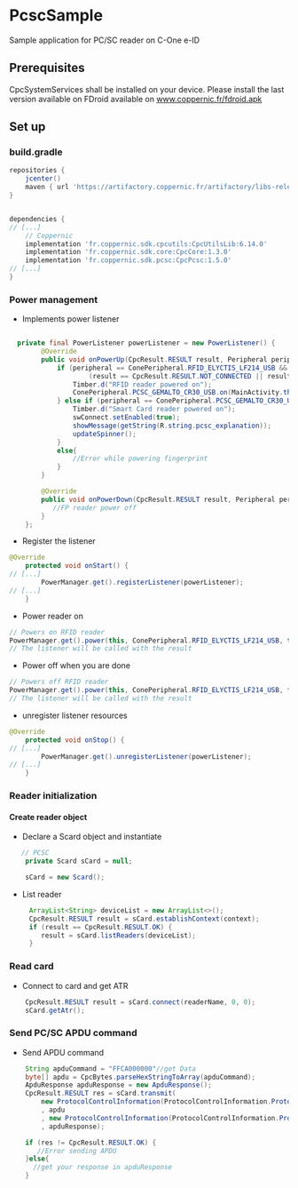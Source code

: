 # PcscSample
Sample application for PC/SC reader on C-One e-ID

## Prerequisites

CpcSystemServices shall be installed on your device.
Please install the last version available on FDroid available on www.coppernic.fr/fdroid.apk


## Set up

### build.gradle

```groovy
repositories {
    jcenter()
    maven { url 'https://artifactory.coppernic.fr/artifactory/libs-release' }
}


dependencies {
// [...]
    // Coppernic
    implementation 'fr.coppernic.sdk.cpcutils:CpcUtilsLib:6.14.0'
    implementation 'fr.coppernic.sdk.core:CpcCore:1.3.0'
    implementation 'fr.coppernic.sdk.pcsc:CpcPcsc:1.5.0'
// [...]
}

```

### Power management

 * Implements power listener

```java

  private final PowerListener powerListener = new PowerListener() {
        @Override
        public void onPowerUp(CpcResult.RESULT result, Peripheral peripheral) {
            if (peripheral == ConePeripheral.RFID_ELYCTIS_LF214_USB &&
                    (result == CpcResult.RESULT.NOT_CONNECTED || result == CpcResult.RESULT.OK)) {
                Timber.d("RFID reader powered on");
                ConePeripheral.PCSC_GEMALTO_CR30_USB.on(MainActivity.this);
            } else if (peripheral == ConePeripheral.PCSC_GEMALTO_CR30_USB && result == CpcResult.RESULT.OK) {
                Timber.d("Smart Card reader powered on");
                swConnect.setEnabled(true);
                showMessage(getString(R.string.pcsc_explanation));
                updateSpinner();
            }
            else{
                //Error while powering fingerprint
            }
        }

        @Override
        public void onPowerDown(CpcResult.RESULT result, Peripheral peripheral) {
           //FP reader power off
        }
    };

```

 * Register the listener

```java
@Override
    protected void onStart() {
// [...]
        PowerManager.get().registerListener(powerListener);
// [...]
    }
```

 * Power reader on

```java
// Powers on RFID reader
PowerManager.get().power(this, ConePeripheral.RFID_ELYCTIS_LF214_USB, true);
// The listener will be called with the result
```

 * Power off when you are done

```java
// Powers off RFID reader
PowerManager.get().power(this, ConePeripheral.RFID_ELYCTIS_LF214_USB, false);
// The listener will be called with the result
```

 * unregister listener resources

```java
@Override
    protected void onStop() {
// [...]
        PowerManager.get().unregisterListener(powerListener);
// [...]
    }
```

### Reader initialization

#### Create reader object
 * Declare a Scard object and instantiate

```java
   // PCSC
    private Scard sCard = null;

    sCard = new Scard();

```
 * List reader

```java
     ArrayList<String> deviceList = new ArrayList<>();
     CpcResult.RESULT result = sCard.establishContext(context);
     if (result == CpcResult.RESULT.OK) {
        result = sCard.listReaders(deviceList);
     }

```

### Read card

 * Connect to card and get ATR

```java
    CpcResult.RESULT result = sCard.connect(readerName, 0, 0);
    sCard.getAtr();
```

### Send PC/SC APDU command

 * Send APDU command

```java
    String apduCommand = "FFCA000000"//get Data
    byte[] apdu = CpcBytes.parseHexStringToArray(apduCommand);
    ApduResponse apduResponse = new ApduResponse();
    CpcResult.RESULT res = sCard.transmit(
        new ProtocolControlInformation(ProtocolControlInformation.Protocol.T0)
        , apdu
        , new ProtocolControlInformation(ProtocolControlInformation.Protocol.T0)
        , apduResponse);

    if (res != CpcResult.RESULT.OK) {
       //Error sending APDU
    }else{
      //get your response in apduResponse
    }    
```
